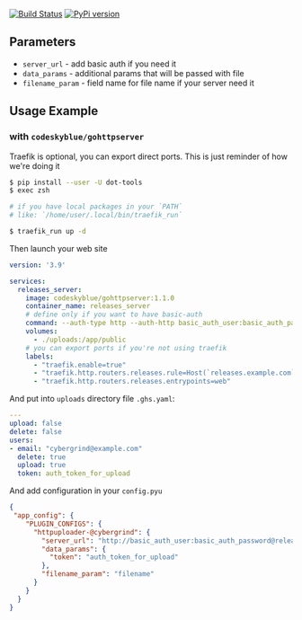 [![Build Status](https://img.shields.io/github/workflow/status/micro-fan/pyupdater-http/main)](https://github.com/micro-fan/pyupdater-http/actions)
[![PyPi version](https://img.shields.io/pypi/v/pyupdater-http.svg)](https://pypi.python.org/pypi/pyupdater-http)


## Parameters

* `server_url` - add basic auth if you need it
* `data_params` - additional params that will be passed with file
* `filename_param` - field name for file name if your server need it


## Usage Example

### with `codeskyblue/gohttpserver`


Traefik is optional, you can export direct ports. This is just reminder of how we're doing it

```bash
$ pip install --user -U dot-tools
$ exec zsh

# if you have local packages in your `PATH`
# like: `/home/user/.local/bin/traefik_run`

$ traefik_run up -d
```

Then launch your web site

```yaml
version: '3.9'

services:
  releases_server:
    image: codeskyblue/gohttpserver:1.1.0
    container_name: releases_server
    # define only if you want to have basic-auth
    command: --auth-type http --auth-http basic_auth_user:basic_auth_password
    volumes:
      - ./uploads:/app/public
    # you can export ports if you're not using traefik
    labels:
      - "traefik.enable=true"
      - "traefik.http.routers.releases.rule=Host(`releases.example.com`)"
      - "traefik.http.routers.releases.entrypoints=web"

```

And put into `uploads` directory file `.ghs.yaml`:

```yaml
---
upload: false
delete: false
users:
- email: "cybergrind@example.com"
  delete: true
  upload: true
  token: auth_token_for_upload
```

And add configuration in your `config.pyu`

```json
{
 "app_config": {
    "PLUGIN_CONFIGS": {
      "httpuploader-@cybergrind": {
        "server_url": "http://basic_auth_user:basic_auth_password@releases.example.com/",
        "data_params": {
          "token": "auth_token_for_upload"
        },
        "filename_param": "filename"
      }
    }
  }
}
```
